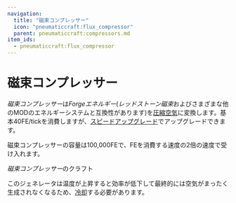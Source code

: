 ```yaml
---
navigation:
  title: "磁束コンプレッサー"
  icon: "pneumaticcraft:flux_compressor"
  parent: pneumaticcraft:compressors.md
item_ids:
  - pneumaticcraft:flux_compressor
---
```


# 磁束コンプレッサー

*磁束コンプレッサー*は*Forgeエネルギー*(*レッドストーン磁束*およびさまざまな他のMODのエネルギーシステムと互換性があります)を[圧縮空気](../pressure.md)に変換します。基本40FE/tickを消費しますが、[スピードアップグレード](../upgrades.md#speed)でアップグレードできます。

磁束コンプレッサーの容量は100,000FEで、FEを消費する速度の2倍の速度で受け入れます。

*磁束コンプレッサー*のクラフト

このジェネレータは温度が上昇すると効率が低下して最終的には空気がまったく生成されなくなるため、[冷却](../heat.md)する必要があります。

<Recipe id="pneumaticcraft:flux_compressor" />

